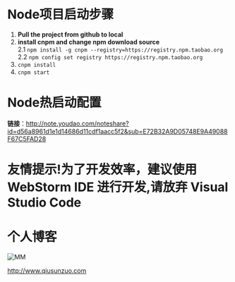 # Node项目启动步骤
1. **Pull the project from github to local** 
2. **install cnpm and change npm download source**  
2.1 `npm install -g cnpm --registry=https://registry.npm.taobao.org  `  
2.2 `npm config set registry https://registry.npm.taobao.org`  
3. `cnpm install`
4. `cnpm start`  
# Node热启动配置
**链接**：http://note.youdao.com/noteshare?id=d56a8961d1e1d14686d11cdf1aacc5f2&sub=E72B32A9D05748E9A49088F67C5FAD28  

# 友情提示!为了开发效率，建议使用WebStorm IDE 进行开发,请放弃 Visual Studio Code

# 个人博客
![MM](http://qiusunzuo.com/wp-content/uploads/2020/10/109_34836.jpg)  

http://www.qiusunzuo.com